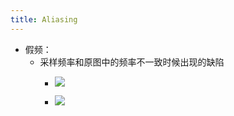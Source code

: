 ```yaml
---
title: Aliasing
---
```


- 假频：
	 - 采样频率和原图中的频率不一致时候出现的缺陷
		 - ![](../assets/De2-CIvVHM.png)

		 - ![](../assets/mIBhzwSzj7.png)
